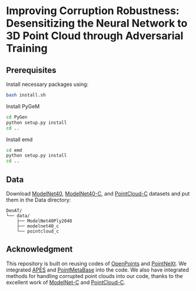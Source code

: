 # Improving Corruption Robustness: Desensitizing the Neural Network to 3D Point Cloud through Adversarial Training

## Prerequisites

Install necessary packages using:
```bash
bash install.sh
```

Install PyGeM
```bash
cd PyGen
python setup.py install
cd ..
```
Install emd
```bash
cd emd
python setup.py install
cd ..
```
## Data
Download [ModelNet40](https://shapenet.cs.stanford.edu/media/modelnet40_ply_hdf5_2048.zip), [ModelNet40-C](https://github.com/jiachens/ModelNet40-C), and [PointCloud-C](https://drive.google.com/uc?id=1KE6MmXMtfu_mgxg4qLPdEwVD5As8B0rm) datasets and put them in the Data directory:
```plaintext
DenAT/
└── data/
    ├── ModelNet40Ply2048
    ├── modelnet40_c
    └── pointcloud_c
```
## Acknowledgment
This repository is built on reusing codes of [OpenPoints](https://github.com/guochengqian/openpoints) and [PointNeXt](https://github.com/guochengqian/PointNeXt). We integrated [APES](https://github.com/JunweiZheng93/APES) and [PointMetaBase](https://github.com/linhaojia13/PointMetaBase) into the code. We also have integrated methods for handling corrupted point clouds into our code, thanks to the excellent work of [ModelNet-C](https://github.com/jiachens/ModelNet40-C) and [PointCloud-C](https://github.com/ldkong1205/PointCloud-C).
